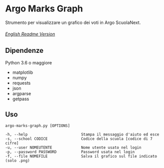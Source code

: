 # Argo Marks Graph

Strumento per visualizzare un grafico dei voti in Argo ScuolaNext.

###### [English Readme Version](https://github.com/Chris1101/ArgoMarksGraph/blob/master/README-EN.md)


## Dipendenze
Python 3.6 o maggiore
- matplotlib
- numpy
- requests
- json
- argparse
- getpass

## Uso
    argo-marks-graph.py [OPTIONS]

    -h, --help                        Stampa il messaggio d'aiuto ed esce
    -s, --school CODICE               Codice della scuola [codice di 7 cifre]
    -u, --user NOMEUTENTE             Nome utente usato nel login
    -p, --password PASSWORD           Password usata nel login
    -f, --file NOMEFILE               Salva il grafico sul file indicato (solo .png)

